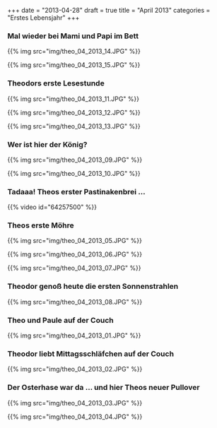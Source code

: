 +++
date = "2013-04-28"
draft = true
title = "April 2013"
categories = "Erstes Lebensjahr"
+++

### Mal wieder bei Mami und Papi im Bett

{{% img src="img/theo_04_2013_14.JPG" %}}


{{% img src="img/theo_04_2013_15.JPG" %}}

### Theodors erste Lesestunde

{{% img src="img/theo_04_2013_11.JPG" %}}


{{% img src="img/theo_04_2013_12.JPG" %}}


{{% img src="img/theo_04_2013_13.JPG" %}}

### Wer ist hier der König?

{{% img src="img/theo_04_2013_09.JPG" %}}


{{% img src="img/theo_04_2013_10.JPG" %}}

### Tadaaa! Theos erster Pastinakenbrei …

{{% video id="64257500" %}}

### Theos erste Möhre


{{% img src="img/theo_04_2013_05.JPG" %}}


{{% img src="img/theo_04_2013_06.JPG" %}}


{{% img src="img/theo_04_2013_07.JPG" %}}

### Theodor genoß heute die ersten Sonnenstrahlen


{{% img src="img/theo_04_2013_08.JPG" %}}

### Theo und Paule auf der Couch


{{% img src="img/theo_04_2013_01.JPG" %}}

### Theodor liebt Mittagsschläfchen auf der Couch


{{% img src="img/theo_04_2013_02.JPG" %}}

### Der Osterhase war da … und hier Theos neuer Pullover


{{% img src="img/theo_04_2013_03.JPG" %}}


{{% img src="img/theo_04_2013_04.JPG" %}}
